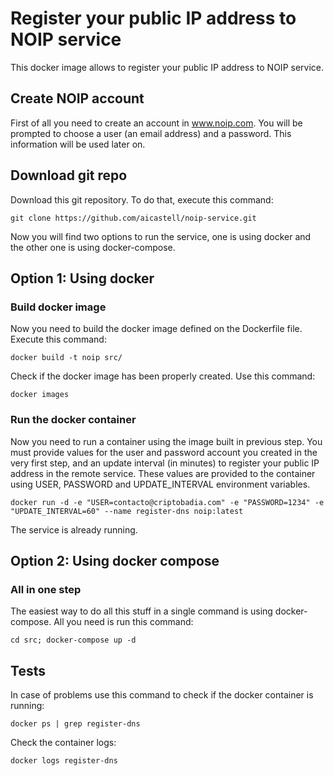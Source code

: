 # Register your public IP address to NOIP service

This docker image allows to register your public IP address to NOIP service.

## Create NOIP account

First of all you need to create an account in www.noip.com. You will be
prompted to choose a user (an email address) and a password. This information
will be used later on.

## Download git repo

Download this git repository. To do that, execute this command:

`git clone https://github.com/aicastell/noip-service.git`

Now you will find two options to run the service, one is using docker and the
other one is using docker-compose.

## Option 1: Using docker

### Build docker image

Now you need to build the docker image defined on the Dockerfile file. Execute this command:

`docker build -t noip src/`

Check if the docker image has been properly created. Use this command:

`docker images`

### Run the docker container

Now you need to run a container using the image built in previous step. You
must provide values for the user and password account you created in the very
first step, and an update interval (in minutes) to register your public IP
address in the remote service. These values are provided to the container
using USER, PASSWORD and UPDATE_INTERVAL environment variables.

`docker run -d -e "USER=contacto@criptobadia.com" -e "PASSWORD=1234" -e "UPDATE_INTERVAL=60" --name register-dns noip:latest`

The service is already running.

## Option 2: Using docker compose

### All in one step

The easiest way to do all this stuff in a single command is using
docker-compose. All you need is run this command:

`cd src; docker-compose up -d`

## Tests

In case of problems use this command to check if the docker container is running:

`docker ps | grep register-dns`

Check the container logs:

`docker logs register-dns`


